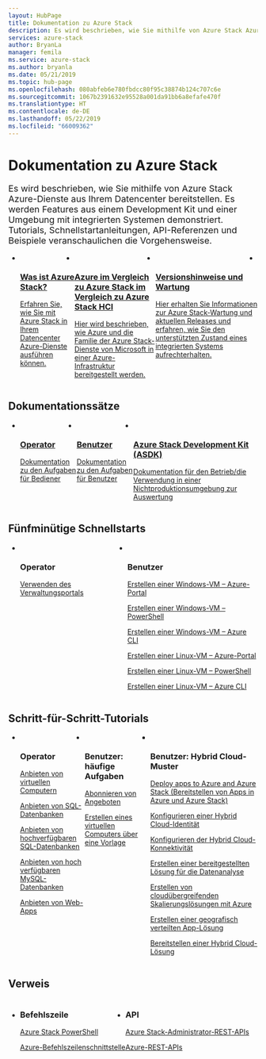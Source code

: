 ```yaml
---
layout: HubPage
title: Dokumentation zu Azure Stack
description: Es wird beschrieben, wie Sie mithilfe von Azure Stack Azure-Dienste aus Ihrem Datencenter bereitstellen. Es werden Features aus einem Development Kit und einer Umgebung mit integrierten Systemen demonstriert. Tutorials, Schnellstartanleitungen, API-Referenzen und Beispiele veranschaulichen die Verwendung von Azure Stack und den APIs.
services: azure-stack
author: BryanLa
manager: femila
ms.service: azure-stack
ms.author: bryanla
ms.date: 05/21/2019
ms.topic: hub-page
ms.openlocfilehash: 080abfeb6e780fbdcc80f95c38874b124c707c6e
ms.sourcegitcommit: 1067b2391632e95528a001da91bb6a8efafe470f
ms.translationtype: HT
ms.contentlocale: de-DE
ms.lasthandoff: 05/22/2019
ms.locfileid: "66009362"
---
```

<div id="main" class="v2">
<h1>Dokumentation zu Azure Stack</h1>
<p style="font-size: 1.12rem;margin-bottom: 1rem;">Es wird beschrieben, wie Sie mithilfe von Azure Stack Azure-Dienste aus Ihrem Datencenter bereitstellen. Es werden Features aus einem Development Kit und einer Umgebung mit integrierten Systemen demonstriert. Tutorials, Schnellstartanleitungen, API-Referenzen und Beispiele veranschaulichen die Vorgehensweise.</p>
<ul class="cardsY panelContent singlePanelContent" style="display:flex!important;">
        <li>
            <a href="/azure-stack/operator/azure-stack-overview">
                <div class="cardSize">
                    <div class="cardPadding">
                        <div class="card">
                            <div class="cardImageOuter">
                                <div class="cardImage">
                                    <img src="media/index/i_overview.svg" alt="" />
                                </div>
                            </div>
                            <div class="cardText">
                                <h3>Was ist Azure Stack?</h3>
                                <p>Erfahren Sie, wie Sie mit Azure Stack in Ihrem Datencenter Azure-Dienste ausführen können.</p>
                            </div>
                        </div>
                    </div>
                </div>
            </a>
        </li>
        <li>
            <a href="/azure-stack/operator/compare-azure-azure-stack">
                <div class="cardSize">
                    <div class="cardPadding">
                        <div class="card">
                            <div class="cardImageOuter">
                                <div class="cardImage">
                                    <img src="media/index/i_overview.svg" alt="" />
                                </div>
                            </div>
                            <div class="cardText">
                                <h3>Azure im Vergleich zu Azure Stack im Vergleich zu Azure Stack HCI</h3>
                                <p>Hier wird beschrieben, wie Azure und die Familie der Azure Stack-Dienste von Microsoft in einer Azure-Infrastruktur bereitgestellt werden.</p>
                            </div>
                        </div>
                    </div>
                </div>
            </a>
        </li>
        <li>
            <a href="/azure-stack/operator/azure-stack-servicing-policy">
                <div class="cardSize">
                    <div class="cardPadding">
                        <div class="card">
                            <div class="cardImageOuter">
                                <div class="cardImage">
                                    <img src="media/index/i_guidelines.svg" alt="" />
                                </div>
                            </div>
                            <div class="cardText">
                                <h3>Versionshinweise und Wartung</h3>
                                <p>Hier erhalten Sie Informationen zur Azure Stack-Wartung und aktuellen Releases und erfahren, wie Sie den unterstützten Zustand eines integrierten Systems aufrechterhalten.</p>
                            </div>
                        </div>
                    </div>
                </div>
            </a>
        </li>
        <li>
</ul>

<h2>Dokumentationssätze</h2>
<ul class="cardsY panelContent singlePanelContent" style="display:flex!important;">
    <li>
        <a href="/en-us/azure-stack/operator/">
                <div class="cardSize">
                    <div class="cardPadding">
                        <div class="card">
                            <div class="cardImageOuter">
                                <div class="cardImage">
                                     <img src="media/index/azure-stack2.svg" alt="" >
                                </div>
                            </div>
                            <div class="cardText x-hidden-focus">
                                <h3>Operator</h3>
                                <p>Dokumentation zu den Aufgaben für Bediener<br><br></p>
                            </div>
                        </div>
                    </div>
                </div>
            </a>
    </li>
    <li>
        <a href="/en-us/azure-stack/user/">
                <div class="cardSize">
                    <div class="cardPadding">
                        <div class="card">
                            <div class="cardImageOuter">
                                <div class="cardImage">
                                     <img src="media/index/azure-stack2.svg" alt="">
                                </div>
                            </div>
                            <div class="cardText">
                                <h3 class="x-hidden-focus">Benutzer</h3>
                                <p>Dokumentation zu den Aufgaben für Benutzer<br><br></p>
                            </div>
                        </div>
                    </div>
                </div>
            </a>
    </li>
    <li>
        <a href="/en-us/azure-stack/asdk/">
                <div class="cardSize">
                    <div class="cardPadding">
                        <div class="card">
                            <div class="cardImageOuter">
                                <div class="cardImage">
                                      <img src="media/index/azure-stack2.svg" alt="">
                                </div>
                            </div>
                            <div class="cardText">
                                <h3>Azure Stack Development Kit (ASDK)</h3>
                                <p>Dokumentation für den Betrieb/die Verwendung in einer Nichtproduktionsumgebung zur Auswertung</p>
                            </div>
                        </div>
                    </div>
                </div>
            </a>
    </li>
</ul>

<h2>Fünfminütige Schnellstarts</h2>
<ul class="cardsF panelContent singlePanelContent cols cols3" style="display:flex!important;">
    <li>
        <div class="cardSize">
            <div class="cardPadding">
                <div class="card">
                    <div class="cardImageOuter">
                        <div class="cardImage">
                            <img src="media/index/i_quick-start.svg" alt="">
                        </div>
                    </div>
                    <div class="cardText">
                        <h3>Operator</h3>
                        <p><a href="/azure-stack/operator/azure-stack-manage-portals">Verwenden des Verwaltungsportals</a></p>
                    </div>
                </div>
            </div>
        </div>
    </li>
    <li>
        <div class="cardSize">
            <div class="cardPadding">
                <div class="card">
                    <div class="cardImageOuter">
                        <div class="cardImage">
                            <img src="media/index/i_quick-start.svg" alt="">
                        </div>
                    </div>
                    <div class="cardText">
                        <h3>Benutzer</h3>
                        <p><a href="/azure-stack/user/azure-stack-quick-windows-portal">Erstellen einer Windows-VM – Azure-Portal</a></p>
                        <p><a href="/azure-stack/user/azure-stack-quick-create-vm-windows-powershell">Erstellen einer Windows-VM – PowerShell</a></p>
                        <p><a href="/azure-stack/user/azure-stack-quick-create-vm-windows-cli">Erstellen einer Windows-VM – Azure CLI</a></p>
                        <p><a href="/azure-stack/user/azure-stack-quick-linux-portal">Erstellen einer Linux-VM – Azure-Portal</a></p>
                        <p><a href="/azure-stack/user/azure-stack-quick-create-vm-linux-powershell">Erstellen einer Linux-VM – PowerShell</a></p>
                        <p><a href="/azure-stack/user/azure-stack-quick-create-vm-linux-cli">Erstellen einer Linux-VM – Azure CLI</a></p>
                    </div>
                </div>
            </div>
        </div>
    </li>
</ul>

<h2>Schritt-für-Schritt-Tutorials</h2>
<ul class="cardsF panelContent singlePanelContent cols cols3" style="display:flex!important;">
    <li>
        <div class="cardSize">
            <div class="cardPadding">
                <div class="card">
                    <div class="cardImageOuter">
                        <div class="cardImage">
                            <img src="media/index/i_tasks.svg" alt="">
                        </div>
                    </div>
                    <div class="cardText">
                        <h3>Operator</h3>
                        <p><a href="/azure-stack/operator/azure-stack-tutorial-tenant-vm">Anbieten von virtuellen Computern</a></p>
                        <p><a href="/azure-stack/operator/azure-stack-tutorial-sql-server">Anbieten von SQL-Datenbanken</a></p>
                        <p><a href="/azure-stack/operator/azure-stack-tutorial-sql">Anbieten von hochverfügbaren SQL-Datenbanken</a></p>
                        <p><a href="/azure-stack/operator/azure-stack-tutorial-mysql">Anbieten von hoch verfügbaren MySQL-Datenbanken</a></p>
                        <p><a href="/azure-stack/operator/azure-stack-tutorial-app-service">Anbieten von Web-Apps</a></p>
                    </div>
                </div>
            </div>
        </div>
    </li>
    <li>
        <div class="cardSize">
            <div class="cardPadding">
                <div class="card">
                    <div class="cardImageOuter">
                        <div class="cardImage">
                            <img src="media/index/i_tasks.svg" alt="">
                        </div>
                    </div>
                    <div class="cardText">
                        <h3>Benutzer: häufige Aufgaben</h3>
                        <p><a href="/azure-stack/user/azure-stack-subscribe-services">Abonnieren von Angeboten</a></p>
                        <p><a href="/azure-stack/user/azure-stack-create-vm-template">Erstellen eines virtuellen Computers über eine Vorlage</a></p>
                    </div>
                </div>
            </div>
        </div>
    </li>    
    <li></li>
    <li></li>
    <li>
        <div class="cardSize">
            <div class="cardPadding">
                <div class="card">
                    <div class="cardImageOuter">
                        <div class="cardImage">
                            <img src="media/index/i_tasks.svg" alt="">
                        </div>
                    </div>
                    <div class="cardText">
                        <h3>Benutzer: Hybrid Cloud-Muster</h3>
                        <p><a href="/azure-stack/user/azure-stack-solution-pipeline">Deploy apps to Azure and Azure Stack (Bereitstellen von Apps in Azure und Azure Stack)</a></p>
                        <p><a href="/azure-stack/user/azure-stack-solution-hybrid-identity">Konfigurieren einer Hybrid Cloud-Identität</a></p>
                        <p><a href="/azure-stack/user/azure-stack-solution-hybrid-connectivity">Konfigurieren der Hybrid Cloud-Konnektivität</a></p>
                        <p><a href="/azure-stack/user/azure-stack-solution-staged-data-analytics">Erstellen einer bereitgestellten Lösung für die Datenanalyse</a></p>
                        <p><a href="/azure-stack/user/azure-stack-solution-cloud-burst">Erstellen von cloudübergreifenden Skalierungslösungen mit Azure</a></p>
                        <p><a href="/azure-stack/user/azure-stack-solution-geo-distributed">Erstellen einer geografisch verteilten App-Lösung</a></p>
                        <p><a href="/azure-stack/user/azure-stack-solution-hybrid-cloud">Bereitstellen einer Hybrid Cloud-Lösung</a></p>
                    </div>
                </div>
            </div>
        </div>
    </li>        
</ul>

<h2>Verweis</h2>
<ul class="cardsF panelContent singlePanelContent cols cols3" style="display:flex!important;">
    <li>
        <div class="cardSize">
            <div class="cardPadding">
                <div class="card">
                    <div class="cardText">
                        <h3>Befehlszeile</h3>
                        <p><a href="/powershell/azure/azure-stack/overview">Azure Stack PowerShell</a></p>
                        <p><a href="/cli/azure/?view=azure-cli-latest">Azure-Befehlszeilenschnittstelle</a></p>
                    </div>
                </div>
            </div>
        </div>
    </li>
    <li>
        <div class="cardSize">
            <div class="cardPadding">
                <div class="card">
                    <div class="cardText">
                        <h3>API</h3>
                        <p><a href="/rest/api/azure-stack/">Azure Stack-Administrator-REST-APIs</a></p>
                        <p><a href="/rest/api/azure">Azure-REST-APIs</a></p>
                     </div>
                </div>
            </div>
        </div>
    </li>
</ul>
</div>
